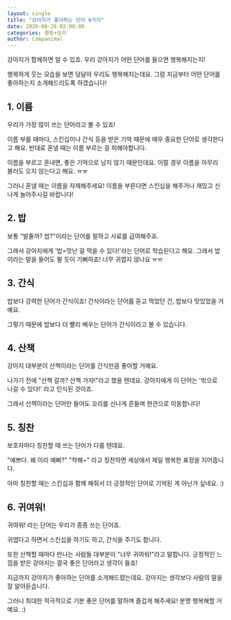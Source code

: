 ```yaml
---
layout: single
title: "강아지가 좋아하는 단어 6가지"
date: 2020-08-28 02:00:00
categories: 행동+심리
author: Companimal
---
```


강아지가 함께하면 알 수 있죠. 우리 강아지가 어떤 단어를 들으면 행복해지는지!

행복하게 웃는 모습을 보면 덩달아 우리도 행복해지는데요. 그럼 지금부터 어떤 단어를 좋아하는지 소개해드리도록 하겠습니다!

## 1. 이름

우리가 가장 많이 쓰는 단어라고 볼 수 있죠!

이름 부를 때마다, 스킨십이나 간식 등을 받은 기억 때문에 매우 중요한 단어로 생각한다고 해요. 반대로 혼낼 때는 이름 부르는 걸 피해야합니다.

이름을 부르고 혼내면, 좋은 기억으로 남지 않기 때문인데요. 이럴 경우 이름을 아무리 불러도 오지 않는다고 해요. ㅠㅠ

그러니 혼낼 때는 이름을 자제해주세요! 이름을 부른다면 스킨십을 해주거나 재밌고 신나게 놀아주시길 바랍니다!

## 2. 밥

보통 "발줄까? 밥?"이라는 단어를 말하고 사료를 급여해주죠.

그래서 강아지에게 '밥=맛난 걸 먹을 수 있다!'라는 단어로 학습된다고 해요. 그래서 밥 이라는 말을 들어도 뛸 듯이 기뻐하죠! 너무 귀엽지 않나요 ㅠㅠ

## 3. 간식

밥보다 강력한 단어가 간식이죠! 간식이라는 단어를 듣고 먹었던 건, 밥보다 맛있었을 거예요.

그렇기 때문에 밥보다 더 빨리 배우는 단어가 간식이라고 볼 수 있습니다.

## 4. 산책

강아지 대부분이 산책이라는 단어를 간식만큼 좋아할 거예요.

나가기 전에 "산책 갈까? 산책 가자!"라고 했을 텐데요. 강아지에게 이 단어는 '밖으로 나갈 수 있다!' 라고 인식된 것이죠.

그래서 산책이라는 단어만 들어도 꼬리를 신나게 흔들며 현관으로 이동합니다!

## 5. 칭찬

보호자마다 칭찬할 때 쓰는 단어가 다를 텐데요.

"예쁘다. 왜 이리 예뻐?" "착해~" 라고 칭찬하면 세상에서 제일 행복한 표정을 지어줍니다.

아마 칭찬할 때는 스킨십과 함께 해줘서 더 긍정적인 단어로 기억된 게 아닌가 싶네요. :)

## 6. 귀여워!

귀여워! 라는 단어는 우리가 종종 쓰는 단어죠.

귀엽다고 하면서 스킨십을 하기도 하고, 간식을 주기도 합니다.

또한 산책할 때마다 만나는 사람들 대부분이 "너무 귀여워!"라고 말합니다. 긍정적인 느낌을 받은 강아지는 결국 좋은 단어라고 생각이 들죠!

지금까지 강아지가 좋아하는 단어를 소개해드렸는데요. 강아지는 생각보다 사람의 말을 잘 알아듣습니다.

그러니 최대한 적극적으로 기분 좋은 단어를 말하며 즐겁게 해주세요! 분명 행복해할 거예요. :)
